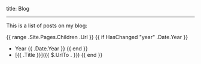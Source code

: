 title: Blog

----

This is a list of posts on my blog:

{{ range .Site.Pages.Children .Url }}
{{ if HasChanged "year" .Date.Year }}
 - Year {{ .Date.Year }}
{{ end }}
 - [{{ .Title }}]({{ $.UrlTo . }})
{{ end }}
